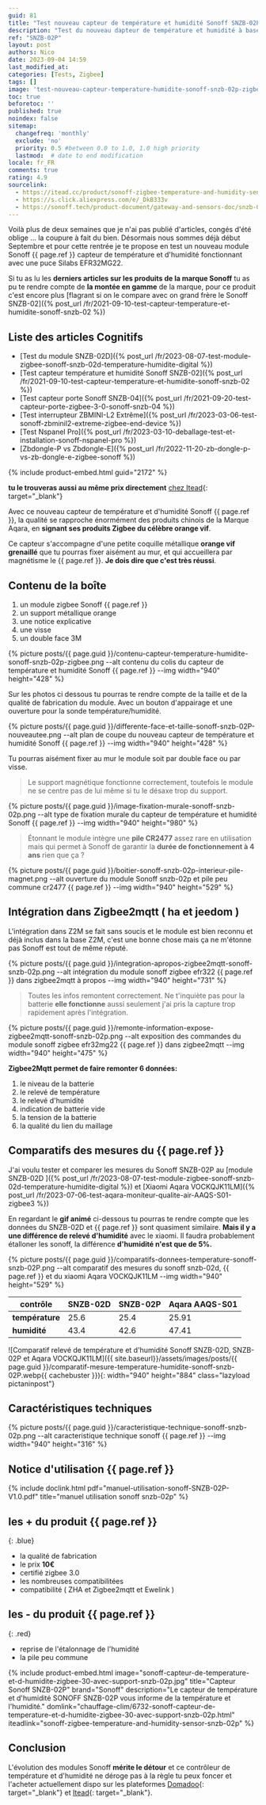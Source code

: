 ```yaml
---
guid: 81
title: "Test nouveau capteur de température et humidité Sonoff SNZB-02P"
description: "Test du nouveau dapteur de température et humidité à base de puce Silabs EFR32MG22 au design retravaillé et à une qualité irréprochable aux couleurs orange pétante de la marque Sonoff, rien à voir avec le grand frère SNZB-02, sonoff améliore son image de marque chinoise premium"
ref: "SNZB-02P"
layout: post
authors: Nico
date: 2023-09-04 14:59
last_modified_at: 
categories: [Tests, Zigbee]
tags: []
image: 'test-nouveau-capteur-temperature-humidite-sonoff-snzb-02p-zigbee-qualite-design-ameliore.png'
toc: true
beforetoc: ''
published: true
noindex: false
sitemap:
  changefreq: 'monthly'
  exclude: 'no'
  priority: 0.5 #between 0.0 to 1.0, 1.0 high priority
  lastmod:  # date to end modification
locale: fr_FR
comments: true
rating: 4.9
sourcelink:
  - https://itead.cc/product/sonoff-zigbee-temperature-and-humidity-sensor-snzb-02p/ref/122/
  - https://s.click.aliexpress.com/e/_DkB333v
  - https://sonoff.tech/product-document/gateway-and-sensors-doc/snzb-02p-doc/
---
```


Voilà plus de deux semaines que je n'ai pas publié d'articles, congés d'été oblige ... la coupure à fait du bien. Désormais nous sommes déjà début Septembre et pour cette rentrée je te propose en test un nouveau module Sonoff {{ page.ref }} capteur de température et d'humidité fonctionnant avec une puce Silabs EFR32MG22.

Si tu as lu les **derniers articles sur les produits de la marque Sonoff** tu as pu te rendre compte de **la montée en gamme** de la marque, pour ce produit c'est encore plus [flagrant si on le compare avec on grand frère le Sonoff SNZB-02]({% post_url /fr/2021-09-10-test-capteur-temperature-et-humidite-sonoff-snzb-02 %})

## Liste des articles Cognitifs

- [Test du module SNZB-02D]({% post_url /fr/2023-08-07-test-module-zigbee-sonoff-snzb-02d-temperature-humidite-digital %})
- [Test capteur température et humidité Sonoff SNZB-02]({% post_url /fr/2021-09-10-test-capteur-temperature-et-humidite-sonoff-snzb-02 %})
- [Test capteur porte Sonoff SNZB-04]({% post_url /fr/2021-09-20-test-capteur-porte-zigbee-3-0-sonoff-snzb-04 %})
- [Test interrupteur ZBMINI-L2 Extrême]({% post_url /fr/2023-03-06-test-sonoff-zbminil2-extreme-zigbee-end-device %})
- [Test Nspanel Pro]({% post_url /fr/2023-03-10-deballage-test-et-installation-sonoff-nspanel-pro %})
- [Zbdongle-P vs Zbdongle-E]({% post_url /fr/2022-11-20-zb-dongle-p-vs-zb-dongle-e-zigbee-sonoff %})

{% include product-embed.html guid="2172" %}

**tu le trouveras aussi au même prix directement** [chez Itead](https://itead.cc/product/sonoff-zigbee-temperature-and-humidity-sensor-snzb-02p/ref/122/){: target="_blank"}

Avec ce nouveau capteur de température et d'humidité Sonoff {{ page.ref }}, la qualité se rapproche énormément des produits chinois de la Marque Aqara, en **signant ses produits Zigbee du célèbre orange vif**.

Ce capteur s'accompagne d'une petite coquille métallique **orange vif grenaillé** que tu pourras fixer aisément au mur, et qui accueillera par magnétisme le {{ page.ref }}. **Je dois dire que c'est très réussi**.

## Contenu de la boîte

1. un module zigbee Sonoff {{ page.ref }}
2. un support métallique orange
3. une notice explicative
4. une visse
5. un double face 3M

{% picture posts/{{ page.guid }}/contenu-capteur-temperature-humidite-sonoff-snzb-02p-zigbee.png --alt contenu du colis du capteur de température et humidité Sonoff {{ page.ref }} --img width="940" height="428" %}

Sur les photos ci dessous tu pourras te rendre compte de la taille et de la qualité de fabrication du module. Avec un bouton d'appairage et une ouverture pour la sonde température/humidité.

{% picture posts/{{ page.guid }}/differente-face-et-taille-sonoff-snzb-02P-nouveautee.png --alt plan de coupe du nouveau capteur de température et humidité Sonoff {{ page.ref }} --img width="940" height="428" %}

Tu pourras aisément fixer au mur le module soit par double face ou par visse.

> Le support magnétique fonctionne correctement, toutefois le module ne se centre pas de lui même si tu le désaxe trop du support.

{% picture posts/{{ page.guid }}/image-fixation-murale-sonoff-snzb-02p.png --alt type de fixation murale du capteur de température et humidité Sonoff {{ page.ref }} --img width="940" height="980" %}

> Étonnant le module intègre une **pile CR2477** assez rare en utilisation mais qui permet à Sonoff de garantir la **durée de fonctionnement à 4 ans** rien que ça ?

{% picture posts/{{ page.guid }}/boitier-sonoff-snzb-02p-interieur-pile-magnet.png --alt ouverture du module Sonoff snzb-02p et pile peu commune cr2477 {{ page.ref }} --img width="940" height="529" %}


## Intégration dans Zigbee2mqtt ( ha et jeedom )

L'intégration dans Z2M se fait sans soucis et le module est bien reconnu et déjà inclus dans la base Z2M, c'est une bonne chose mais ça ne m'étonne pas Sonoff est tout de même réputé.

{% picture posts/{{ page.guid }}/integration-apropos-zigbee2mqtt-sonoff-snzb-02p.png --alt intégration du module sonoff zigbee efr322 {{ page.ref }} dans zigbee2mqtt à propos --img width="940" height="731" %}

> Toutes les infos remontent correctement. Ne t'inquiète pas pour la batterie **elle fonctionne** aussi seulement j'ai pris la capture trop rapidement après l'intégration.

{% picture posts/{{ page.guid }}/remonte-information-expose-zigbee2mqtt-sonoff-snzb-02p.png --alt exposition des commandes du module sonoff zigbee efr32mg22 {{ page.ref }} dans zigbee2mqtt --img width="940" height="475" %}

**Zigbee2Mqtt permet de faire remonter 6 données:**

1. le niveau de la batterie
2. le relevé de température
3. le relevé d'humidité
4. indication de batterie vide
5. la tension de la batterie
6. la qualité du lien du maillage

## Comparatifs des mesures du {{ page.ref }}

J'ai voulu tester et comparer les mesures du Sonoff SNZB-02P au [module SNZB-02D ]({% post_url /fr/2023-08-07-test-module-zigbee-sonoff-snzb-02d-temperature-humidite-digital %}) et [Xiaomi Aqara VOCKQJK11LM]({% post_url /fr/2023-07-06-test-aqara-moniteur-qualite-air-AAQS-S01-zigbee3 %})

En regardant le **gif animé** ci-dessous tu pourras te rendre compte que les données du SNZB-02D et {{ page.ref }} sont quasiment similaire. **Mais il y a une différence de relevé d'humidité** avec le xiaomi. Il faudra probablement étalloner les sonoff, la différence **d'humidité n'est que de 5%.**

{% picture posts/{{ page.guid }}/comparatifs-donnees-temperature-sonoff-snzb-02P.png --alt comparatif des mesures du sonoff snzb-02d, {{ page.ref }} et du xiaomi Aqara VOCKQJK11LM --img width="940" height="529" %}

|contrôle|SNZB-02D|SNZB-02P|Aqara AAQS-S01|
|--------|--------|--------|--------------|
|**température**|25.6|25.4|25.91|
|**humidité**|43.4|42.6|47.41|

![Comparatif relevé de température et d'humidité Sonoff SNZB-02D, SNZB-02P et Aqara VOCKQJK11LM]({{ site.baseurl}}/assets/images/posts/{{ page.guid }}/comparatif-mesure-temperature-humidite-sonoff-snzb-02P.webp{{ cachebuster }}){: width="940" height="884" class="lazyload pictaninpost"}

## Caractéristiques techniques

{% picture posts/{{ page.guid }}/caracteristique-technique-sonoff-snzb-02p.png --alt caracteristique technique sonoff {{ page.ref }} --img width="940" height="316" %}

## Notice d'utilisation {{ page.ref }}

{% include doclink.html pdf="manuel-utilisation-sonoff-SNZB-02P-V1.0.pdf" title="manuel utilisation sonoff snzb-02p" %}

## **les + du produit** {{ page.ref }}
{: .blue}
- la qualité de fabrication
- le prix **10€**
- certifié zigbee 3.0
- les nombreuses compatibilitées
- compatibilité ( ZHA et Zigbee2mqtt et Ewelink ) 


## **les - du produit** {{ page.ref }}
{: .red}

- reprise de l'étalonnage de l'humidité
- la pile peu commune

{% include product-embed.html image="sonoff-capteur-de-temperature-et-d-humidite-zigbee-30-avec-support-snzb-02p.jpg" title="Capteur Sonoff SNZB-02P" brand="Sonoff" description="Le capteur de température et d'humidité SONOFF SNZB-02P vous informe de la température et l'humidité." domlink="chauffage-clim/6732-sonoff-capteur-de-temperature-et-d-humidite-zigbee-30-avec-support-snzb-02p.html" iteadlink="sonoff-zigbee-temperature-and-humidity-sensor-snzb-02p" %}

## Conclusion

L'évolution des modules Sonoff **mérite le détour** et ce contrôleur de température et d'humidité ne déroge pas à la règle tu peux foncer et l'acheter actuellement dispo sur les plateformes [Domadoo](https://www.domadoo.fr/fr/chauffage-clim/6732-sonoff-capteur-de-temperature-et-d-humidite-zigbee-30-avec-support-snzb-02p.html){: target="_blank"} et [Itead](https://itead.cc/product/sonoff-zigbee-temperature-and-humidity-sensor-snzb-02p/ref/122/){: target="_blank"}.
